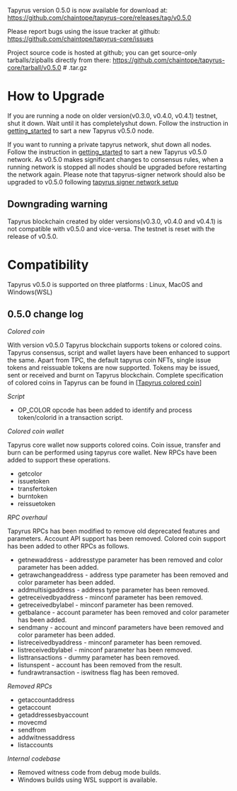 Tapyrus version 0.5.0 is now available for download at:
  https://github.com/chaintope/tapyrus-core/releases/tag/v0.5.0

Please report bugs using the issue tracker at github:
  https://github.com/chaintope/tapyrus-core/issues

Project source code is hosted at github; you can get
source-only tarballs/zipballs directly from there:
  https://github.com/chaintope/tapyrus-core/tarball/v0.5.0  # .tar.gz


How to Upgrade
==============

If you are running a node on older version(v0.3.0, v0.4.0, v0.4.1) testnet, shut it down. Wait until it has completelyshut down. Follow the instruction in [getting_started](doc/tapyrus/getting_started.md#how-to-start-a-node-on-tapyrus-testnet) to sart a new Tapyrus v0.5.0 node.

If you want to running a private tapyrus network, shut down all nodes. Follow the instruction in [getting_started](doc/tapyrus/getting_started.md#how-to-start-a-new-tapyrus-network) to sart a new Tapyrus v0.5.0 network. As v0.5.0 makes significant changes to consensus rules, when a running network is stopped all nodes should be upgraded before restarting the network again. Please note that tapyrus-signer network should also be upgraded to v0.5.0 following [tapyrus signer network setup](https://github.com/chaintope/tapyrus-signer/blob/master/doc/setup.md#how-to-set-up-new-tapyrus-signer-network)

Downgrading warning
-------------------

Tapyrus blockchain created by older versions(v0.3.0, v0.4.0 and v0.4.1) is not compatible with v0.5.0 and vice-versa. The testnet is reset with the release of v0.5.0.

Compatibility
==============

Tapyrus v0.5.0 is supported on three platforms : Linux, MacOS and Windows(WSL)

0.5.0 change log
------------------

*Colored coin*

With version v0.5.0 Tapyrus blockchain supports tokens or colored coins. Tapyrus consensus, script and wallet layers have been enhanced to support the same. Apart from TPC, the default tapyrus coin NFTs, single issue tokens and reissuable tokens are now supported. Tokens may be issued, sent or received and burnt on Tapyrus blockchain. Complete specification of colored coins in Tapyrus can be found in [[Tapyrus colored coin](../../tapyrus/colored_coin.md)]

*Script*

* OP_COLOR opcode has been added to identify and process token/colorid in a transaction script.

*Colored coin wallet*

Tapyrus core wallet now supports colored coins. Coin issue, transfer and burn can be performed using tapyrus core wallet. New RPCs have been added to support these operations.

* getcolor
* issuetoken
* transfertoken
* burntoken
* reissuetoken

*RPC overhaul*

Tapyrus RPCs has been modified to remove old deprecated features and parameters. Account API support has been removed. Colored coin support has been added to other RPCs as follows.

* getnewaddress - addresstype parameter has been removed and color parameter has been added.
* getrawchangeaddress - address type parameter has been removed and color parameter has been added.
* addmultisigaddress - address type parameter has been removed.
* getreceivedbyaddress - minconf parameter has been removed.
* getreceivedbylabel - minconf parameter has been removed.
* getbalance - account parameter has been removed and color parameter has been added.
* sendmany - account and minconf parameters have been removed and color parameter has been added.
* listreceivedbyaddress - minconf parameter has been removed.
* listreceivedbylabel - minconf parameter has been removed.
* listtransactions - dummy parameter has been removed.
* listunspent - account has been removed from the result.
* fundrawtransaction - iswitness flag has been removed.

*Removed RPCs*

* getaccountaddress
* getaccount
* getaddressesbyaccount
* movecmd
* sendfrom
* addwitnessaddress
* listaccounts

*Internal codebase*
* Removed witness code from debug mode builds.
* Windows builds using WSL support is available.
